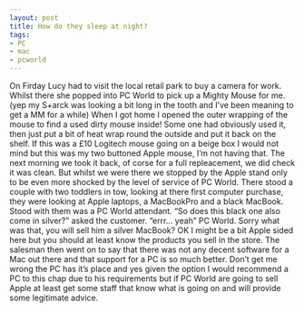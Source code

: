 ```yaml
---
layout: post
title: How do they sleep at night?
tags:
- PC
- mac
- pcworld
---
```

On Firday Lucy had to visit the local retail park to buy a camera for work. Whilst there she popped into PC World to pick up a Mighty Mouse for me. (yep my S+arck was looking a bit long in the tooth and I’ve been meaning to get a MM for a while) When I got home I opened the outer wrapping of the mouse to find a used dirty mouse inside! Some one had obviously used it, then just put a bit of heat wrap round the outside and put it back on the shelf. If this was a £10 Logitech mouse going on a beige box I would not mind but this was my two buttoned Apple mouse, I’m not having that. The next morning we took it back, of corse for a full repleacement, we did check it was clean. But whilst we were there we stopped by the Apple stand only to be even more shocked by the level of service of PC World. There stood a couple with two toddlers in tow, looking at there first computer purchase, they were looking at Apple laptops, a MacBookPro and a black MacBook. Stood with them was a PC World attendant. “So does this black one also come in silver?” asked the customer. “errr… yeah” PC World. Sorry what was that, you will sell him a silver MacBook? OK I might be a bit Apple sided here but you should at least know the products you sell in the store. The salesman then went on to say that there was not any decent software for a Mac out there and that support for a PC is so much better. Don’t get me wrong the PC has it’s place and yes given the option I would recommend a PC to this chap due to his requirements but if PC World are going to sell Apple at least get some staff that know what is going on and will provide some legitimate advice.
